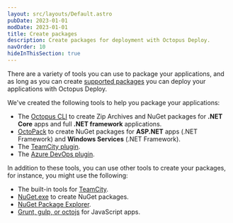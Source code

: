 ```yaml
---
layout: src/layouts/Default.astro
pubDate: 2023-01-01
modDate: 2023-01-01
title: Create packages
description: Create packages for deployment with Octopus Deploy.
navOrder: 10
hideInThisSection: true
---
```


There are a variety of tools you can use to package your applications, and as long as you can create [supported packages](/docs/packaging-applications/#supported-formats) you can deploy your applications with Octopus Deploy.

We've created the following tools to help you package your applications:

 - The [Octopus CLI](/docs/packaging-applications/create-packages/octopus-cli/) to create Zip Archives and NuGet packages for **.NET Core** apps and full **.NET framework** applications.
 - [OctoPack](/docs/packaging-applications/create-packages/octopack/) to create NuGet packages for **ASP.NET** apps (.NET Framework) and **Windows Services** (.NET Framework).
 - The [TeamCity plugin](/docs/packaging-applications/build-servers/teamcity/).
 - The [Azure DevOps plugin](/docs/packaging-applications/build-servers/tfs-azure-devops/using-octopus-extension/).

In addition to these tools, you can use other tools to create your packages, for instance, you might use the following:

 - The built-in tools for [TeamCity](https://blog.jetbrains.com/teamcity/2010/02/artifact-packaging-with-teamcity/).
 - [NuGet.exe](https://docs.microsoft.com/en-us/nuget/tools/nuget-exe-cli-reference) to create NuGet packages.
 - [NuGet Package Explorer](https://github.com/NuGetPackageExplorer/NuGetPackageExplorer).
 - [Grunt, gulp, or octojs](/docs/deployments/node-js/node-on-linux/#create-and-push-node.js-project) for JavaScript apps.
